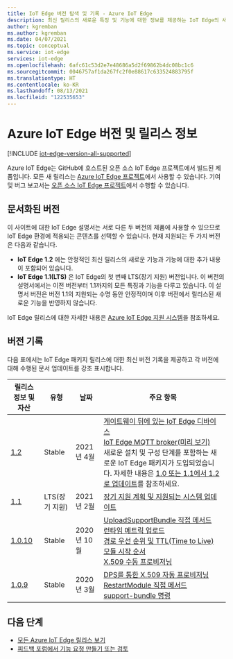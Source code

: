 ```yaml
---
title: IoT Edge 버전 탐색 및 기록 - Azure IoT Edge
description: 최신 릴리스의 새로운 특징 및 기능에 대한 정보를 제공하는 IoT Edge의 새로운 기능을 알아봅니다.
author: kgremban
ms.author: kgremban
ms.date: 04/07/2021
ms.topic: conceptual
ms.service: iot-edge
services: iot-edge
ms.openlocfilehash: 6afc61c53d2e7e48686a5d2f69862b4dc08bc1c6
ms.sourcegitcommit: 0046757af1da267fc2f0e88617c633524883795f
ms.translationtype: HT
ms.contentlocale: ko-KR
ms.lasthandoff: 08/13/2021
ms.locfileid: "122535653"
---
```

# <a name="azure-iot-edge-versions-and-release-notes"></a>Azure IoT Edge 버전 및 릴리스 정보

[!INCLUDE [iot-edge-version-all-supported](../../includes/iot-edge-version-all-supported.md)]

Azure IoT Edge는 GitHub에 호스트된 오픈 소스 IoT Edge 프로젝트에서 빌드된 제품입니다. 모든 새 릴리스는 [Azure IoT Edge 프로젝트](https://github.com/Azure/azure-iotedge)에서 사용할 수 있습니다. 기여 및 버그 보고서는 [오픈 소스 IoT Edge 프로젝트](https://github.com/Azure/iotedge)에서 수행할 수 있습니다.

## <a name="documented-versions"></a>문서화된 버전

이 사이트에 대한 IoT Edge 설명서는 서로 다른 두 버전의 제품에 사용할 수 있으므로 IoT Edge 환경에 적용되는 콘텐츠를 선택할 수 있습니다. 현재 지원되는 두 가지 버전은 다음과 같습니다.

* **IoT Edge 1.2** 에는 안정적인 최신 릴리스의 새로운 기능과 기능에 대한 추가 내용이 포함되어 있습니다.
* **IoT Edge 1.1(LTS)** 은 IoT Edge의 첫 번째 LTS(장기 지원) 버전입니다. 이 버전의 설명서에서는 이전 버전부터 1.1까지의 모든 특징과 기능을 다루고 있습니다. 이 설명서 버전은 버전 1.1의 지원되는 수명 동안 안정적이며 이후 버전에서 릴리스된 새로운 기능을 반영하지 않습니다.

IoT Edge 릴리스에 대한 자세한 내용은 [Azure IoT Edge 지원 시스템](support.md)을 참조하세요.

## <a name="version-history"></a>버전 기록

다음 표에서는 IoT Edge 패키지 릴리스에 대한 최신 버전 기록을 제공하고 각 버전에 대해 수행된 문서 업데이트를 강조 표시합니다.

| 릴리스 정보 및 자산 | 유형 | 날짜 | 주요 항목 |
| ------------------------ | ---- | ---- | ---------- |
| [1.2](https://github.com/Azure/azure-iotedge/releases/tag/1.2.0) | Stable | 2021년 4월 | [게이트웨이 뒤에 있는 IoT Edge 디바이스](how-to-connect-downstream-iot-edge-device.md?view=iotedge-2020-11&preserve-view=true)<br>[IoT Edge MQTT broker(미리 보기)](how-to-publish-subscribe.md?view=iotedge-2020-11&preserve-view=true)<br>새로운 설치 및 구성 단계를 포함하는 새로운 IoT Edge 패키지가 도입되었습니다. 자세한 내용은 [1.0 또는 1.1에서 1.2로 업데이트](how-to-update-iot-edge.md#special-case-update-from-10-or-11-to-12)를 참조하세요.
| [1.1](https://github.com/Azure/azure-iotedge/releases/tag/1.1.0) | LTS(장기 지원) | 2021년 2월 | [장기 지원 계획 및 지원되는 시스템 업데이트](support.md) |
| [1.0.10](https://github.com/Azure/azure-iotedge/releases/tag/1.0.10) | Stable | 2020년 10월 | [UploadSupportBundle 직접 메서드](how-to-retrieve-iot-edge-logs.md#upload-support-bundle-diagnostics)<br>[런타임 메트릭 업로드](how-to-access-built-in-metrics.md)<br>[경로 우선 순위 및 TTL(Time to Live)](module-composition.md#priority-and-time-to-live)<br>[모듈 시작 순서](module-composition.md#configure-modules)<br>[X.509 수동 프로비저닝](how-to-register-device.md) |
| [1.0.9](https://github.com/Azure/azure-iotedge/releases/tag/1.0.9) | Stable | 2020년 3월 | [DPS를 통한 X.509 자동 프로비저닝](how-to-auto-provision-x509-certs.md)<br>[RestartModule 직접 메서드](how-to-edgeagent-direct-method.md#restart-module)<br>[support-bundle 명령](troubleshoot.md#gather-debug-information-with-support-bundle-command) |

## <a name="next-steps"></a>다음 단계

* [모든 Azure IoT Edge 릴리스 보기](https://github.com/Azure/azure-iotedge/releases)
* [피드백 포럼에서 기능 요청 만들기 또는 검토](https://feedback.azure.com/forums/907045-azure-iot-edge)